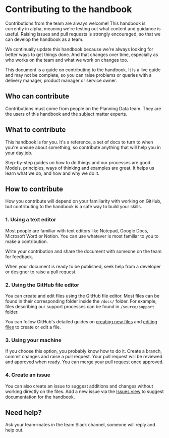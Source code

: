 # Contributing to the handbook

Contributions from the team are always welcome! This handbook is currently in alpha, meaning we're testing out what content and guidance is useful. Raising issues and pull requests is strongly encouraged, so that we can develop the handbook as a team.

We continually update this handbook because we're always looking for better ways to get things done. And that changes over time, especially as who works on the team and what we work on changes too.

This document is a guide on contributing to the handbook. It is a live guide and may not be complete, so you can raise problems or queries with a delivery manager, product manager or service owner.

## Who can contribute

Contributions must come from people on the Planning Data team. They are the users of this handbook and the subject matter experts.

## What to contribute

This handbook is for you. It's a reference, a set of docs to turn to when you're unsure about something, so contribute anything that will help you in your day job. 

Step-by-step guides on how to do things and our processes are good. Models, principles, ways of thinking and examples are great. It helps us learn what we do, and how and why we do it.

## How to contribute

How you contribute will depend on your familiarity with working on GitHub, but contributing to the handbook is a safe way to build your skills. 

### 1. Using a text editor

Most people are familiar with text editors like Notepad, Google Docs, Microsoft Word or Notion. You can use whatever is most familiar to you to make a contribution.

Write your contribution and share the document with someone on the team for feedback.

When your document is ready to be published, seek help from a developer or designer to raise a pull request.

### 2. Using the GitHub file editor

You can create and edit files using the GitHub file editor. Most files can be found in their corresponding folder inside the `/docs/` folder. For example, files describing our support processes can be found in `/source/support` folder.

You can follow GitHub's detailed guides on [creating new files](https://docs.github.com/en/repositories/working-with-files/managing-files/creating-new-files) and [editing files](https://docs.github.com/en/repositories/working-with-files/managing-files/editing-files) to create or edit a file. 

<!-- Needs looking at
### 3. Using a GitHub Codespace

A GitHub Codespace allows you to work on a copy of the handbook on a virtual machine, meaning you don't have to download any files or tools to your machine. It's useful if you've got a locked-down machine. You will use Visual Studio Code and the terminal to create and edit files, and it's easy to get started. 

- In a new tab, visit the [`service-handbook` repository](https://github.com/digital-land/service-handbook) and follow GitHub's guide on [creating a Codespace for a repository](https://docs.github.com/en/codespaces/developing-in-codespaces/creating-a-codespace-for-a-repository#creating-a-codespace-for-a-repository).
- Once the Codespace is ready, you will see the Terminal tab is open. It will say something like `@yourgithubusername ➜ /workspaces/service-handbook (branch-name)`. 
- Type in `gem install middleman` and press Enter. If it's successful, you'll see `Successfully installed middleman`.
- Type in `bundle install`. If it's successful, you'll see `Bundle complete!`
- Type in `bundle exec middleman server` and press Enter. If it's successful, you should see a dialog pop up. Click the `Open in browser` button.

A new tab will open which shows a preview of the team docs. You can now create and edit `.html.md.erb` files to add to and edit the docs. Your changes will save automatically but you will need to [commit your changes](https://docs.github.com/en/codespaces/developing-in-codespaces/using-source-control-in-your-codespace#committing-your-changes) to save them for good. 

After you've made all the changes and additions you intended to make, [raise a pull request](https://docs.github.com/en/codespaces/developing-in-codespaces/using-source-control-in-your-codespace#raising-a-pull-request).

Ask one of our friendly developers for help if you're doing this for the first time. Ask them if they would be happy to help in future too!
-->

### 3. Using your machine

If you choose this option, you probably know how to do it. Create a branch, commit changes and raise a pull request. Your pull request will be reviewed and approved when ready. You can merge your pull request once approved.

### 4. Create an issue

You can also create an issue to suggest additions and changes without working directly on the files. Add a new issue via the [Issues view](https://github.com/digital-land/service-handbook/issues) to suggest documentation for the handbook.

## Need help?

Ask your team-mates in the team Slack channel, someone will reply and help out.